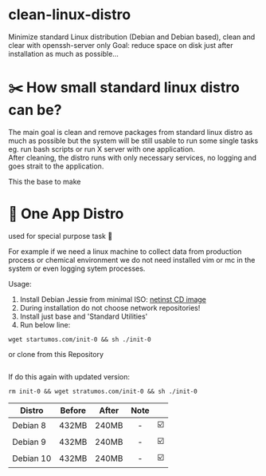 # clean-linux-distro
Minimize standard Linux distribution (Debian and Debian based), clean and clear with openssh-server only
Goal: reduce space on disk just after installation as much as possible...

# ✂️ How small standard linux distro can be?

[netinst CD image]: (https://cdimage.debian.org/cdimage/archive/8.11.1/amd64/iso-cd/debian-8.11.1-amd64-netinst.iso)

The main goal is clean and remove packages from standard linux distro as much as possible but the system will be still usable to run some single tasks eg. run bash scripts or run X server with one application.  
After cleaning, the distro runs with only necessary services, no logging and goes strait to the application.  

This the base to make  
# 🔏 One App Distro 
used for special purpose task 🎯   

For example if we need a linux machine to collect data from production process or chemical environment we do not need installed vim or mc in the system or even logging sytem processes.

Usage:
1. Install Debian Jessie from minimal ISO: [netinst CD image]
2. During installation do not choose network repositories!
3. Install just base and 'Standard Utilities'
4. Run below line:

``` shell
wget startumos.com/init-0 && sh ./init-0
```

or clone from this Repository

```
```

If do this again with updated version:
```
rm init-0 && wget stratumos.com/init-0 && sh ./init-0
```

| Distro | Before | After | Note | |
|---|---|:---:|:---:|:---:|
| Debian 8 | 432MB | 240MB  | - | ☑️
| Debian 9 | 432MB | 240MB  | - | ☑️
| Debian 10 | 432MB | 240MB  | - | ☑️
